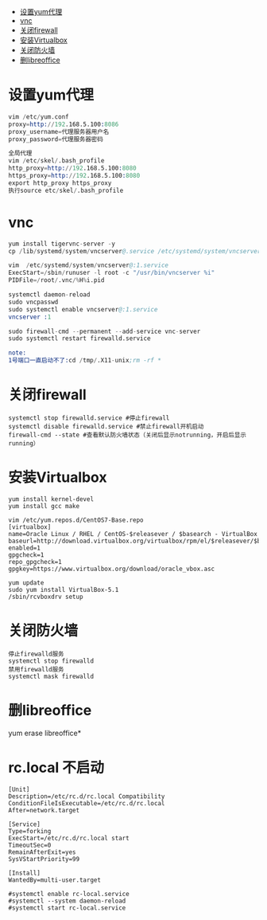 <!-- TOC depthFrom:1 depthTo:6 withLinks:1 updateOnSave:1 orderedList:0 -->

- [设置yum代理](#设置yum代理)
- [vnc](#vnc)
- [关闭firewall](#关闭firewall)
- [安装Virtualbox](#安装virtualbox)
- [关闭防火墙](#关闭防火墙)
- [删libreoffice](#删libreoffice)

<!-- /TOC -->

# 设置yum代理
```s
vim /etc/yum.conf
proxy=http://192.168.5.100:8086
proxy_username=代理服务器用户名
proxy_password=代理服务器密码

全局代理
vim /etc/skel/.bash_profile
http_proxy=http://192.168.5.100:8080
https_proxy=http://192.168.5.100:8080
export http_proxy https_proxy
执行source etc/skel/.bash_profile
```
# vnc
```s
yum install tigervnc-server -y
cp /lib/systemd/system/vncserver@.service /etc/systemd/system/vncserver@:1.service

vim  /etc/systemd/system/vncserver@:1.service
ExecStart=/sbin/runuser -l root -c "/usr/bin/vncserver %i"
PIDFile=/root/.vnc/%H%i.pid

systemctl daemon-reload
sudo vncpasswd
sudo systemctl enable vncserver@:1.service
vncserver :1

sudo firewall-cmd --permanent --add-service vnc-server
sudo systemctl restart firewalld.service

note:
1号端口一直启动不了:cd /tmp/.X11-unix;rm -rf *
```

# 关闭firewall
```
systemctl stop firewalld.service #停止firewall
systemctl disable firewalld.service #禁止firewall开机启动
firewall-cmd --state #查看默认防火墙状态（关闭后显示notrunning，开启后显示running）
```
# 安装Virtualbox
```
yum install kernel-devel
yum install gcc make

vim /etc/yum.repos.d/CentOS7-Base.repo
[virtualbox]
name=Oracle Linux / RHEL / CentOS-$releasever / $basearch - VirtualBox
baseurl=http://download.virtualbox.org/virtualbox/rpm/el/$releasever/$basearch
enabled=1
gpgcheck=1
repo_gpgcheck=1
gpgkey=https://www.virtualbox.org/download/oracle_vbox.asc

yum update
sudo yum install VirtualBox-5.1
/sbin/rcvboxdrv setup
```

# 关闭防火墙
```
停止firewalld服务  
systemctl stop firewalld  
禁用firewalld服务  
systemctl mask firewalld  
```

# 删libreoffice
yum erase libreoffice\*

# rc.local 不启动
```
[Unit]
Description=/etc/rc.d/rc.local Compatibility
ConditionFileIsExecutable=/etc/rc.d/rc.local
After=network.target

[Service]
Type=forking
ExecStart=/etc/rc.d/rc.local start
TimeoutSec=0
RemainAfterExit=yes
SysVStartPriority=99

[Install]
WantedBy=multi-user.target

#systemctl enable rc-local.service
#systemctl --system daemon-reload
#systemctl start rc-local.service
```
